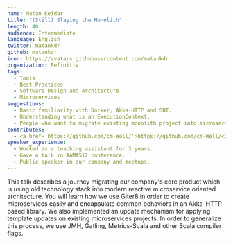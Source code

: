 ```yaml
---
name: Matan Keidar
title: "(Still) Slaying the Monolith"
length: 40
audience: Intermediate
language: English
twitter: matankdr
github: matankdr
icon: https://avatars.githubusercontent.com/matankdr
organization: Refinitiv
tags:
  - Tools
  - Best Practices
  - Software Design and Architecture
  - Microservices
suggestions:
  - Basic familiarity with Docker, Akka-HTTP and SBT.
  - Understanding what is an ExecutionContext.
  - People who want to migrate existing monolith project into microservices-based architecture and learn about techniques, tools and libraries that we used.
contributes:
  - <a href='https://github.com/cm-Well/'>https://github.com/cm-Well/</a>
speaker_experience:
  - Worked as a teaching assistant for 3 years. 
  - Gave a talk in AAMAS12 conference. 
  - Public speaker in our company and meetups.
---
```

This talk describes a journey migrating our company's core product which is using old technology stack into modern reactive microservice oriented architecture.
You will learn how we use Giter8 in order to create microservices easily and encapsulate common behaviors in an Akka-HTTP based library.
We also implemented an update mechanism for applying template updates on existing microservices projects.
In order to generalize this process, we use JMH, Gatling, Metrics-Scala and other Scala compiler flags.
